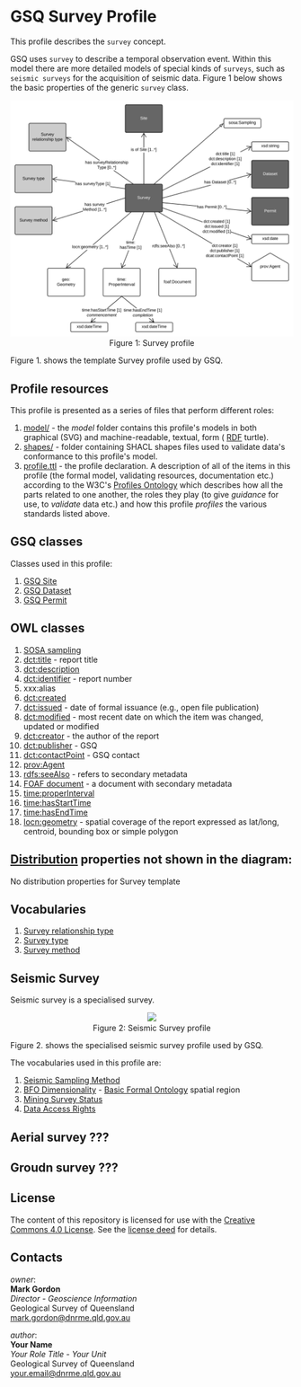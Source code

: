 # GSQ Survey Profile
This profile describes the `survey` concept. 

GSQ uses `survey` to describe a temporal observation event. Within this model there are more detailed models of special kinds of `surveys`, such as `seismic surveys` for the acquisition of seismic data. Figure 1 below shows the basic properties of the generic `survey` class.

<p align="center">
<img src="model/profile-Survey.svg" width="700px"><br>
Figure 1: Survey profile</p>

Figure 1. shows the template Survey profile used by GSQ.

## Profile resources
This profile is presented as a series of files that perform different roles:

1. [model/](model/) - the *model* folder contains this profile's models in both graphical (SVG) and machine-readable, textual, form ( [RDF](https://www.w3.org/RDF/) turtle).
2. [shapes/](shapes/) - folder containing SHACL shapes files used to validate data's conformance to this profile's model.
3. [profile.ttl](profile.ttl) - the profile declaration. A description of all of the items in this profile (the formal model, validating resources, documentation etc.) according to the W3C's [Profiles Ontology](https://www.w3.org/TR/dx-prof/) which describes how all the parts related to one another, the roles they play (to give *guidance* for use, to *validate* data etc.) and how this profile *profiles* the various standards listed above.

## GSQ classes
Classes used in this profile:
1. [GSQ Site](https://github.com/geological-survey-of-queensland/gsq-site-profile)
2. [GSQ Dataset](https://github.com/geological-survey-of-queensland/gsq-dataset-profile)
3. [GSQ Permit](https://github.com/geological-survey-of-queensland/gsq-permit-profile)

## OWL classes
1. [SOSA sampling](https://www.w3.org/TR/vocab-ssn/#SOSASampling)
2. [dct:title](https://w3c.github.io/dxwg/dcat/#Property:resource_title) - report title
3. [dct:description](https://w3c.github.io/dxwg/dcat/#Property:resource_description)
4. [dct:identifier](https://w3c.github.io/dxwg/dcat/#Property:resource_identifier) - report number 
5. xxx:alias
6. [dct:created](https://w3c.github.io/dxwg/dcat/)
7. [dct:issued](https://w3c.github.io/dxwg/dcat/#Property:resource_release_date) - date of formal issuance (e.g., open file publication)
8. [dct:modified](https://w3c.github.io/dxwg/dcat/#Property:resource_update_date) - most recent date on which the item was changed, updated or modified
9. [dct:creator](https://w3c.github.io/dxwg/dcat/#Property:resource_creator) - the author of the report
10. [dct:publisher](https://w3c.github.io/dxwg/dcat/#Property:resource_publisher) - GSQ
11. [dct:contactPoint](https://w3c.github.io/dxwg/dcat/#Property:resource_contact_point) - GSQ contact
12. [prov:Agent](http://https://www.w3.org/TR/prov-o/#Agent)
13. [rdfs:seeAlso](https://www.w3.org/TR/rdf-schema/#ch_seealso) - refers to secondary metadata
14. [FOAF document](http://xmlns.com/foaf/spec/#term_Document) - a document with secondary metadata
15. [time:properInterval](https://www.w3.org/TR/owl-time/#time:Interval)
16. [time:hasStartTime](https://www.w3.org/TR/owl-time/#time:hasBeginning)
17. [time:hasEndTime](https://www.w3.org/TR/owl-time/#time:hasBeginning)
18. [locn:geometry](http://www.w3.org/ns/locn#geometry) - spatial coverage of the report expressed as lat/long, centroid, bounding box or simple polygon

## [Distribution](https://w3c.github.io/dxwg/dcat/#Class:Distribution) properties not shown in the diagram:
No distribution properties for Survey template

## Vocabularies
1. [Survey relationship type](https://vocabs.gsq.digital/vocabulary/survey-relationship-type)
2. [Survey type](https://vocabs.gsq.digital/vocabulary/survey-type)
3. [Survey method](https://vocabs.gsq.digital/vocabulary/survey-method)

## Seismic Survey
Seismic survey is a specialised survey.

<p align="center">
<img src="model/seismic-survey.svg" width="700px"><br>  
Figure 2: Seismic Survey profile</p

Figure 2. shows the specialised seismic survey profile used by GSQ.

The vocabularies used in this profile are:
1. [Seismic Sampling Method](http://vocabs.gsq.digital/vocabulary/seismic-sampling-method)
2. [BFO Dimensionality](http://vocabs.gsq.digital/vocabulary/spatial-region) - [Basic Formal Ontology](https://github.com/bfo-ontology/BFO/wiki) spatial region
3. [Mining Survey Status](http://vocabs.gsq.digital/vocabulary/mining-survey-status)
4. [Data Access Rights](http://vocabs.gsq.digital/vocabulary/data-access)

## Aerial survey ???

## Groudn survey ???

## License
The content of this repository is licensed for use with the [Creative Commons 4.0 License](https://creativecommons.org/licenses/by/4.0/). See the [license deed](LICENSE) for details.

## Contacts 
*owner*:  
**Mark Gordon**  
*Director - Geoscience Information*  
Geological Survey of Queensland  
<mark.gordon@dnrme.qld.gov.au>   

*author*:  
**Your Name**  
*Your Role Title - Your Unit*  
Geological Survey of Queensland  
<your.email@dnrme.qld.gov.au>
